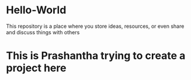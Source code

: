 
# Hello-World
This repository is a place where you store ideas, resources, or even share and discuss things with others
# This is Prashantha trying to create a project here
